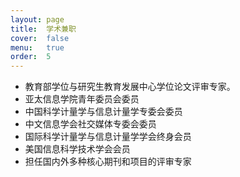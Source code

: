 ```yaml
---
layout: page
title:  学术兼职
cover:  false
menu:   true
order:  5
---
```




* 教育部学位与研究生教育发展中心学位论文评审专家。
* 亚太信息学院青年委员会委员
* 中国科学计量学与信息计量学专委会委员
* 中文信息学会社交媒体专委会委员
* 国际科学计量学与信息计量学学会终身会员
* 美国信息科学技术学会会员
* 担任国内外多种核心期刊和项目的评审专家

